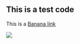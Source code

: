 ## This is a test code

This is a [Banana link](https://snt-code.github.io/code/python/test.html)

<img src="https://render.githubusercontent.com/render/math?math=\frac{1}{2}">

